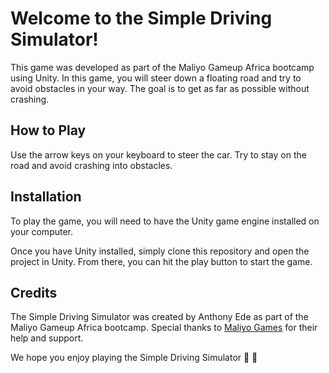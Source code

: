 # Welcome to the Simple Driving Simulator!

This game was developed as part of the Maliyo Gameup Africa bootcamp using Unity. In this game, you will steer down a floating road and try to avoid obstacles in your way. The goal is to get as far as possible without crashing.

## How to Play
Use the arrow keys on your keyboard to steer the car. Try to stay on the road and avoid crashing into obstacles.

## Installation
To play the game, you will need to have the Unity game engine installed on your computer.

Once you have Unity installed, simply clone this repository and open the project in Unity. From there, you can hit the play button to start the game.

## Credits
The Simple Driving Simulator was created by Anthony Ede as part of the Maliyo Gameup Africa bootcamp. Special thanks to [Maliyo Games](https://www.maliyo.com/) for their help and support.

We hope you enjoy playing the Simple Driving Simulator :pray: :raised_hands:
